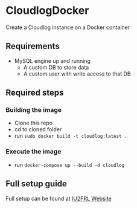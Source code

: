 # CloudlogDocker
Create a Cloudlog instance on a Docker container

## Requirements
- MySQL engine up and running
  - A custom DB to store data
  - A custom user with write access to that DB

## Required steps

### Building the image
- Clone this repo
- cd to cloned folder
- run `sudo docker build -t cloudlog:latest .`

### Execute the image
- run `docker-compose up --build -d cloudlog`

## Full setup guide
Full setup can be found at [IU2FRL Website](https://www.iu2frl.it/cloudlog-su-docker-container/)
